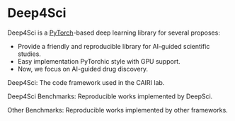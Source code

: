 # Deep4Sci

Deep4Sci is a [PyTorch]-based deep learning library for several proposes:
- Provide a friendly and reproducible library for AI-guided scientific studies.
- Easy implementation PyTorchic style with GPU support.
- Now, we focus on AI-guided drug discovery.

[PyTorch]: https://pytorch.org/



Deep4Sci: The code framework used in the CAIRI lab.

Deep4Sci Benchmarks: Reproducible works implemented by DeepSci.

Other Benchmarks: Reproducible works implemented by other frameworks.
